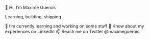 👋 Hi, I’m Maxime Guerois

Learning, building, shipping

 💪 I’m currently learning and working on some stuff
 📄 Know about my experiences on LinkedIn
 📫 Reach me on Twitter @maximeguerois

<!---
Maximeguerois/Maximeguerois is a ✨ special ✨ repository because its `README.md` (this file) appears on your GitHub profile.
You can click the Preview link to take a look at your changes.
--->
